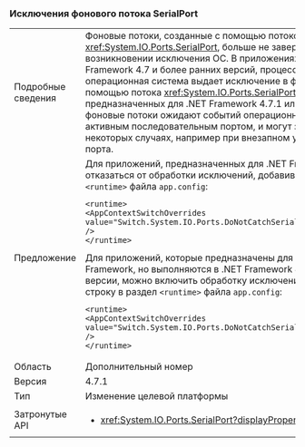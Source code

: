 ### <a name="serialport-background-thread-exceptions"></a>Исключения фонового потока SerialPort

|   |   |
|---|---|
|Подробные сведения|Фоновые потоки, созданные с помощью потоков <xref:System.IO.Ports.SerialPort>, больше не завершают процесс при возникновении исключения ОС. В приложениях, предназначенных для .NET Framework 4.7 и более ранних версий, процесс завершается, когда операционная система выдает исключение в фоновом потоке, созданном с помощью потока <xref:System.IO.Ports.SerialPort>. В приложениях, предназначенных для .NET Framework 4.7.1 или более поздней версии, фоновые потоки ожидают событий операционной системы, связанных с активным последовательным портом, и могут завершиться аварийно в некоторых случаях, например при внезапном удалении последовательного порта.|
|Предложение|Для приложений, предназначенных для .NET Framework 4.7.1, можно отказаться от обработки исключений, добавив следующую строку в раздел <code>&lt;runtime&gt;</code> файла <code>app.config</code>:<pre><code class="language-xml">&lt;runtime&gt;&#13;&#10;&lt;AppContextSwitchOverrides value=&quot;Switch.System.IO.Ports.DoNotCatchSerialStreamThreadExceptions=true&quot; /&gt;&#13;&#10;&lt;/runtime&gt;&#13;&#10;</code></pre>Для приложений, которые предназначены для более ранних версий .NET Framework, но выполняются в .NET Framework 4.7.1 или более поздней версии, можно включить обработку исключений, добавив следующую строку в раздел <code>&lt;runtime&gt;</code> файла <code>app.config</code>:<pre><code class="language-xml">&lt;runtime&gt;&#13;&#10;&lt;AppContextSwitchOverrides value=&quot;Switch.System.IO.Ports.DoNotCatchSerialStreamThreadExceptions=false&quot; /&gt;&#13;&#10;&lt;/runtime&gt;&#13;&#10;</code></pre>|
|Область|Дополнительный номер|
|Версия|4.7.1|
|Тип|Изменение целевой платформы|
|Затронутые API|<ul><li><xref:System.IO.Ports.SerialPort?displayProperty=nameWithType></li></ul>|

